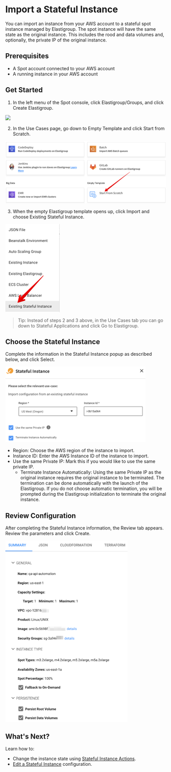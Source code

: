 # Import a Stateful Instance

You can import an instance from your AWS account to a stateful spot instance managed by Elastigroup. The spot instance will have the same state as the original instance. This includes the rood and data volumes and, optionally, the private IP of the original instance.

## Prerequisites

- A Spot account connected to your AWS account
- A running instance in your AWS account

## Get Started

1. In the left menu of the Spot console, click Elastigroup/Groups, and click Create Elastigroup.

<img src="/elastigroup/_media/tutorials-create-eg-from-scratch-01.png" />

2. In the Use Cases page, go down to Empty Template and click Start from Scratch.

<img src="/elastigroup/_media/stateful-import-01a.png" />

3. When the empty Elastigroup template opens up, click Import and choose Existing Stateful Instance.

<img src="/elastigroup/_media/stateful-import-02a.png" width="170" height="275" />

> Tip: Instead of steps 2 and 3 above, in the Use Cases tab you can go down to Stateful Applications and click Go to Elastigroup.

## Choose the Stateful Instance

Complete the information in the Stateful Instance popup as described below, and click Select.

<img src="/elastigroup/_media/stateful-import-03a.png" width="439" height="236" />

- Region: Choose the AWS region of the instance to import.
- Instance ID: Enter the AWS Instance ID of the instance to import.
- Use the same Private IP: Mark this if you would like to use the same private IP.
  - Terminate Instance Automatically: Using the same Private IP as the original instance requires the original instance to be terminated. The termination can be done automatically with the launch of the Elastigroup. If you do not choose automatic termination, you will be prompted during the Elastigroup initialization to terminate the original instance.

## Review Configuration

After completing the Stateful Instance information, the Review tab appears. Review the parameters and click Create.

<img src="/elastigroup/_media/stateful-import-04a.png" width="383" height="566" />

## What's Next?

Learn how to:

- Change the instance state using [Stateful Instance Actions](elastigroup/features/stateful-instance/stateful-instance-actions).
- [Edit a Stateful Instance](elastigroup/features/stateful-instance/edit-a-stateful-instance) configuration.
